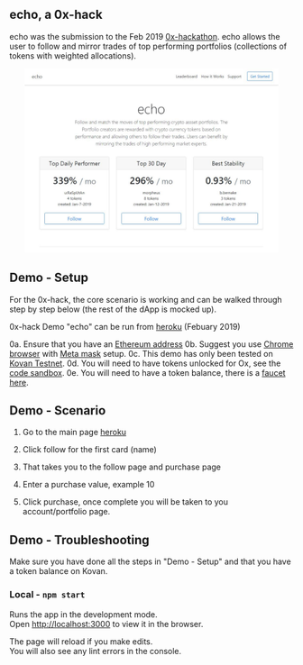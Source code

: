## echo, a 0x-hack
echo was the submission to the Feb 2019 [0x-hackathon](https://blog.0xproject.com/0x-coinlist-hackathon-3b48ddbfd21c). echo allows the user to follow and mirror trades of top performing portfolios (collections of tokens with weighted allocations).


<p align="center">
  <img src="./images/echo_screenshot.JPG" width="450px" />
</p>


## Demo - Setup

For the 0x-hack, the core scenario is working and can be walked through step by step below (the rest of the dApp is mocked up).

0x-hack Demo "echo" can be run from [heroku](https://powerful-plateau-28520.herokuapp.com/) (Febuary 2019)

0a. Ensure that you have an [Ethereum address](https://www.myetherwallet.com/)
0b. Suggest you use [Chrome browser](https://www.google.com/chrome/) with [Meta mask](https://metamask.io/) setup. 
0c. This demo has only been tested on [Kovan Testnet](https://kovan-testnet.github.io/website/). 
0d. You will need to have tokens unlocked for Ox, see the [code sandbox](https://codesandbox.io/s/github/0xproject/0x-codesandbox).
0e. You will need to have a token balance, there is a [faucet here](https://faucet.kovan.network/).


## Demo - Scenario

1. Go to the main page [heroku](https://powerful-plateau-28520.herokuapp.com/)
2. Click follow for the first card (name)

3. That takes you to the follow page and purchase page

4. Enter a purchase value, example 10

5. Click purchase, once complete you will be taken to you account/portfolio page.


## Demo - Troubleshooting
Make sure you have done all the steps in "Demo - Setup" and that you have a token balance on Kovan.


### Local - `npm start`
Runs the app in the development mode.<br>
Open [http://localhost:3000](http://localhost:3000) to view it in the browser.

The page will reload if you make edits.<br>
You will also see any lint errors in the console.

